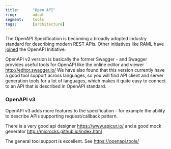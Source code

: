 ```yaml
---
title:      "Open API"
ring:       adopt
segment:    tools
tags:       [architecture]
---
```


The OpenAPI Specification is becoming a broadly adopted industry standard for describing modern REST APIs.
Other initiatives like RAML have [joined](https://blogs.mulesoft.com/dev/api-dev/open-api-raml-better-together/) the OpenAPI Initiative.

OpenAPI v2 version is basically the former Swagger - and Swagger provides useful tools for OpenAPI like the online editor and viewer http://editor.swagger.io/
We have also found that this version currently have a good tool support across languages, so you will find API client and server generation tools for a lot of languages, which makes it quite easy to connect to an API that is described in OpenAPI standard.

### OpenAPI v3

OpenAPI v3 adds more features to the specification - for example the ability to describe APIs supporting request/callback pattern.

There is a very good api designer https://www.apicur.io/ and a good mock generator http://microcks.github.io/index.html

The general tool support is excellent. See https://openapi.tools/
